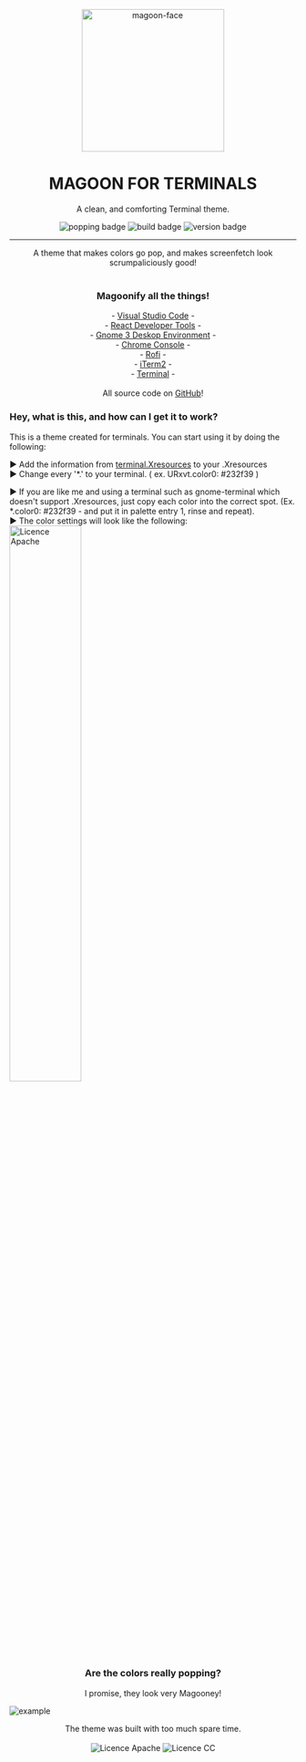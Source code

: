 <p align="center">
  <img alt='magoon-face' src='https://cloud.githubusercontent.com/assets/14088342/25765655/6603ba32-31ee-11e7-8592-60ff4b445127.png' width='250'/>
  <h1 align="center">MAGOON FOR TERMINALS</h1>
  <p align="center">A clean, and comforting Terminal theme.</p>
  <p align="center">
    <img alt='popping badge' src='https://img.shields.io/badge/colors-popping!-green.svg?style=flat-square' />
    <img alt='build badge' src='https://img.shields.io/badge/build-passing-green.svg?style=flat-square' />
    <img alt='version badge' src='https://img.shields.io/badge/version-1.2.0-blue.svg?style=flat-square' />
  </p>
</div>
<hr>

<p align="center">
  A theme that makes colors go pop, and makes screenfetch look scrumpaliciously good! <br><br>
  <h3 align="center">Magoonify all the things!</h3>
  <p align="center">
  - <a href="https://marketplace.visualstudio.com/items?itemName=Northerntwig.magoon">Visual Studio Code</a> - <br>
  - <a href="https://goo.gl/Gds7zy">React Developer Tools</a> - <br>
    - <a href="https://github.com/NorthernTwig/Magoon/tree/master/gtk">Gnome 3 Deskop Environment</a> - <br>
    - <a href="https://chrome.google.com/webstore/detail/magoon-chrome-devtools-th/aaimlcmkljmacmacanfbhfgjkahgaihm">Chrome Console</a> -<br>
    - <a href="https://github.com/NorthernTwig/Magoon/tree/master/rofi">Rofi</a> -<br>
    - <a href="https://github.com/NorthernTwig/Magoon/tree/master/iTerm2">iTerm2</a> -<br>
    - <a href="https://github.com/NorthernTwig/Magoon/tree/master/terminal">Terminal</a> -<br><br>
    All source code on <a href="https://github.com/NorthernTwig/Magoon">GitHub</a>!
  </p>
</p>

### Hey, what is this, and how can I get it to work?
This is a theme created for terminals. You can start using it by doing the following:

▶ Add the information from [terminal.Xresources](https://github.com/NorthernTwig/Magoon/blob/master/rofi/rofi.Xresources) to your .Xresources  
▶ Change every '*.' to your terminal. ( ex. URxvt.color0: #232f39 )  

▶ If you are like me and using a terminal such as gnome-terminal which doesn't support .Xresources, just copy each color into the correct spot. (Ex. *.color0: #232f39 - and put it in palette entry 1, rinse and repeat).  
▶ The color settings will look like the following:  
  <img alt='Licence Apache' src='https://user-images.githubusercontent.com/14088342/28725134-d07b9da2-73bc-11e7-89ce-dd76684f8ba6.png' width="50%" />


<p align="center"><br>
  <h3 align="center">Are the colors really popping?</h3>
  <p align="center">I promise, they look very Magooney!</p>
  <img alt='example' src='https://user-images.githubusercontent.com/14088342/28725329-6e4f2ec2-73bd-11e7-885a-8af5c2cf465a.png' />
</p>

<p align="center">
  The theme was built with too much spare time.<br><br>
  <img alt='Licence Apache' src='https://img.shields.io/badge/License-Apache_2.0-blue.svg?style=flat-square' />
  <img alt='Licence CC' src='https://img.shields.io/badge/License-CC_BY--SA_4.0-blue.svg?style=flat-square' />
</p>
